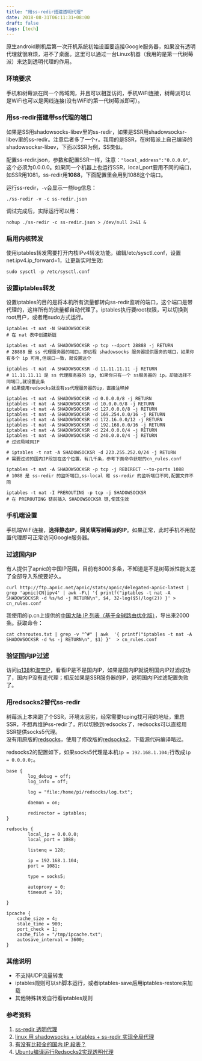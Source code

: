 ```yaml
---
title: "用ss-redir搭建透明代理"
date: 2018-08-31T06:11:31+08:00
draft: false
tags: [tech]
---
```


原生android刷机后第一次开机系统初始设置要连接Google服务器，如果没有透明代理就很麻烦，进不了桌面。这里可以通过一台Linux机器（我用的是第一代树莓派）来达到透明代理的作用。

<!--more-->

### 环境要求

手机和树莓派在同一个局域网，并且可以相互访问，手机WiFi连接，树莓派可以是WiFi也可以是网线连接(没有WiFi的第一代树莓派即可）。

### 用ss-redir搭建带ss代理的端口

如果是SS用shadowsocks-libev里的ss-redir，如果是SSR用shadowsocksr-libev里的ss-redir。注意后者多了一个`r`。我用的是SSR，在树莓派上自己编译的shadowsocksr-libev，下面以SSR为例，SS类似。

配置ss-redir.json，参数和配置SSR一样，注意：`"local_address":"0.0.0.0"`,  这个必须为0.0.0.0。如果同一个机器上也运行SSR，local_port要用不同的端口，如SSR用1081，ss-redir用**1088**，下面配置里会用到1088这个端口。

运行ss-redir，`-v`会显示一些log信息：

```
./ss-redir -v -c ss-redir.json
```

调试完成后，实际运行可以用：

```
nohup ./ss-redir -c ss-redir.json > /dev/null 2>&1 &
```

### 启用内核转发

使用iptables转发需要打开内核IPv4转发功能，编辑/etc/sysctl.conf，设置net.ipv4.ip_forward=1，让更新实时生效: 

```
sudo sysctl -p /etc/sysctl.conf
```

### 设置iptables转发

设置iptables的目的是将本机所有流量都转向ss-redir监听的端口，这个端口是带代理的，这样所有的流量都自动代理了。iptables执行要root权限，可以切换到root用户，或者用sudo方式运行。

```
iptables -t nat -N SHADOWSOCKSR
# 在 nat 表中创建新链

iptables -t nat -A SHADOWSOCKSR -p tcp --dport 28888 -j RETURN
# 28888 是 ss 代理服务器的端口，即远程 shadowsocks 服务器提供服务的端口，如果你有多个 ip 可用,但端口一致，就设置这个

iptables -t nat -A SHADOWSOCKSR -d 11.11.11.11 -j RETURN
# 11.11.11.11 是 ss 代理服务器的 ip, 如果你只有一个 ss服务器的 ip，却能选择不同端口,就设置此条
# 如果使用redsocks就没有ss代理服务器的ip，直接注释掉

iptables -t nat -A SHADOWSOCKSR -d 0.0.0.0/8 -j RETURN
iptables -t nat -A SHADOWSOCKSR -d 10.0.0.0/8 -j RETURN
iptables -t nat -A SHADOWSOCKSR -d 127.0.0.0/8 -j RETURN
iptables -t nat -A SHADOWSOCKSR -d 169.254.0.0/16 -j RETURN
iptables -t nat -A SHADOWSOCKSR -d 172.16.0.0/12 -j RETURN
iptables -t nat -A SHADOWSOCKSR -d 192.168.0.0/16 -j RETURN
iptables -t nat -A SHADOWSOCKSR -d 224.0.0.0/4 -j RETURN
iptables -t nat -A SHADOWSOCKSR -d 240.0.0.0/4 -j RETURN
# 过滤局域网IP

# iptables -t nat -A SHADOWSOCKSR -d 223.255.252.0/24 -j RETURN
# 需要过滤的国内IP段加在这个位置，有几千条，参考下面命令获取的cn_rules.conf

iptables -t nat -A SHADOWSOCKSR -p tcp -j REDIRECT --to-ports 1088
# 1088 是 ss-redir 的监听端口,ss-local 和 ss-redir 的监听端口不同,配置文件不同

iptables -t nat -I PREROUTING -p tcp -j SHADOWSOCKSR
# 在 PREROUTING 链前插入 SHADOWSOCKSR 链,使其生效
```

### 手机端设置

手机端WiFi连接，**选择静态IP，网关填写树莓派的IP**。如果正常，此时手机不用配置代理即可正常访问Google服务器。

### 过滤国内IP

有人提供了apnic的中国IP范围，目前有8000多条，不知道是不是树莓派性能太差了全部导入系统要好久。

```
curl http://ftp.apnic.net/apnic/stats/apnic/delegated-apnic-latest | grep 'apnic|CN|ipv4' | awk -F\| '{ printf("iptables -t nat -A SHADOWSOCKSR -d %s/%d -j RETURN\n", $4, 32-log($5)/log(2)) }' > cn_rules.conf
```

我使用的ip.cn上提供的[中国大陆 IP 列表（基于全球路由优化版）](https://ip.cn/chnroutes.html)，导出来2000条。获取命令：

```
cat chnroutes.txt | grep -v "^#" | awk  '{ printf("iptables -t nat -A SHADOWSOCKSR -d %s -j RETURN\n", $1) }'  > cn_rules.conf
```

### 验证国内IP过滤

访问[ip138](http://www.ip138.com/)和[淘宝IP](http://ip.taobao.com/)，看看IP是不是国内IP，如果是国内IP就说明国内IP过滤成功了，国内IP没有走代理；相反如果是SSR服务器的IP，说明国内IP过滤配置失败了。

### 用redsocks2替代ss-redir

树莓派上本来跑了个SSR，环境太恶劣，经常需要tcping找可用的地址，重启SSR，不想再维护ss-redir了，所以切换到redsocks了，redsocks可以直接用SSR提供socks5代理。  
没有用原版的[redsocks](https://github.com/darkk/redsocks)，使用了修改版的[redsocks2](https://github.com/semigodking/redsocks)，下载源代码编译略过。

redsocks2的配置如下，如果socks5代理是本机`ip = 192.168.1.104;`行改成`ip = 0.0.0.0;`。

```
base {
        log_debug = off;
        log_info = off;

        log = "file:/home/pi/redsocks/log.txt";

        daemon = on;

        redirector = iptables;
}

redsocks {
        local_ip = 0.0.0.0;
        local_port = 1088;

        listenq = 128;

        ip = 192.168.1.104;
        port = 1081;

        type = socks5;

        autoproxy = 0;
        timeout = 10;

}

ipcache {
    cache_size = 4;
    stale_time = 900;
    port_check = 1;
    cache_file = "/tmp/ipcache.txt";
    autosave_interval = 3600;
}
```

### 其他说明

* 不支持UDP流量转发
* iptables规则可以sh脚本运行，或者iptables-save后用iptables-restore来加载
* 其他特殊转发自行看iptables规则

### 参考资料

1. [ss-redir 透明代理](https://gist.github.com/wen-long/8644243)
1. [linux 用 shadowsocks + iptables + ss-redir 实现全局代理](https://blog.csdn.net/chouzhou9701/article/details/78816029)
1. [有没有比较全的国内 IP 段表？](https://www.v2ex.com/t/351714)
1. [Ubuntu编译运行Redsocks2实现透明代理](https://blog.csdn.net/lvshaorong/article/details/52933544)

